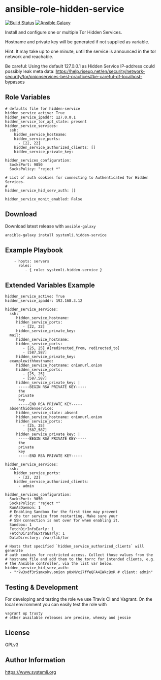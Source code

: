 ansible-role-hidden-service
===========================

[![Build Status](https://travis-ci.org/systemli/ansible-role-hidden-service.svg)](https://travis-ci.org/systemli/ansible-role-hidden-service) [![Ansible Galaxy](http://img.shields.io/badge/ansible--galaxy-hiddenservice-blue.svg)](https://galaxy.ansible.com/systemli/hidden-service/)


Install and configure one or multiple Tor Hidden Services.

Hostname and private key will be generated if not supplied as variable.

Hint: It may take up to one minute, until the service is announced in the tor network and reachable.

Be careful: Using the default 127.0.0.1 as Hidden Service IP-address could possibly leak meta data: https://help.riseup.net/en/security/network-security/tor/onionservices-best-practices#be-careful-of-localhost-bypasses

Role Variables
--------------

```
# defaults file for hidden-service
hidden_service_active: True
hidden_service_ipaddr: 127.0.0.1
hidden_service_tor_apt_state: present
hidden_service_services:
  ssh:
    hidden_service_hostname:
    hidden_service_ports:
      - [22, 22]
    hidden_service_authorized_clients: []
    hidden_service_private_key:

hidden_services_configuration:
  SocksPort: 9050
  SocksPolicy: "reject *"

# List of auth cookies for connecting to Authenticated Tor Hidden Services.
#
hidden_service_hid_serv_auth: []

hidden_service_monit_enabled: False
```

Download
--------

Download latest release with `ansible-galaxy`

	ansible-galaxy install systemli.hidden-service

Example Playbook
----------------

```
    - hosts: servers
      roles:
         - { role: systemli.hidden-service }
```

Extended Variables Example
--------------------------

```
hidden_service_active: True
hidden_service_ipaddr: 192.168.3.12

hidden_service_services:
  ssh:
     hidden_service_hostname:
     hidden_service_ports:
        - [22, 22]
     hidden_service_private_key:
  mail:
     hidden_service_hostname:
     hidden_service_ports:
        - [25, 25] #[redirected_from, redirected_to]
        - [587,587]
     hidden_service_private_key:
  examplewithhostname:
     hidden_service_hostname: onionurl.onion
     hidden_service_ports:
        - [25, 25]
        - [587,587]
     hidden_service_private_key: |
      -----BEGIN RSA PRIVATE KEY-----
      the
      private
      key
      -----END RSA PRIVATE KEY-----
  absenthiddenservice:
     hidden_service_state: absent
     hidden_service_hostname: onionurl.onion
     hidden_service_ports:
        - [25, 25]
        - [587,587]
     hidden_service_private_key: |
      -----BEGIN RSA PRIVATE KEY-----
      the
      private
      key
      -----END RSA PRIVATE KEY-----

hidden_service_services:
  ssh:
    hidden_service_ports:
      - [22, 22]
    hidden_service_authorized_clients:
      - admin

hidden_services_configuration:
  SocksPort: 9050
  SocksPolicy: "reject *"
  RunAsDaemon: 1
  # Enabling Sandbox for the first time may prevent
  # the tor service from restarting. Make sure your
  # SSH connection is not over Tor when enabling it.
  Sandbox: 1
  FetchDirInfoEarly: 1
  FetchDirInfoExtraEarly: 1
  DataDirectory: /var/lib/tor

# Hosts that specified `hidden_service_authorized_clients` will generate
# auth cookies for restricted access. Collect those values from the
# hostname file and add them to the torrc for intended clients, e.g.
# the Ansible controller, via the list var below.
hidden_service_hid_serv_auth:
  - "r7w3xdf3r5smxokv.onion p0xMVci7ffeQFA4IWkcBxR # client: admin"
```

Testing & Development
---------------------

For developing and testing the role we use Travis CI and Vagrant. On the local environment you can easily test the role with

```
vagrant up trusty
# other available releases are precise, wheezy and jessie
```

License
-------

GPLv3

Author Information
------------------

https://www.systemli.org
